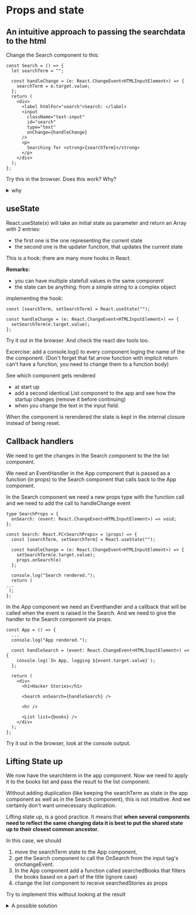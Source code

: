 # Props and state

## An intuitive approach to passing the searchdata to the html

Change the Search component to this:

```tsx
const Search = () => {
  let searchTerm = "";

  const handleChange = (e: React.ChangeEvent<HTMLInputElement>) => {
    searchTerm = e.target.value;
  };
  return (
    <div>
      <label htmlFor="search">Search: </label>
      <input
        className="text-input"
        id="search"
        type="text"
        onChange={handleChange}
      />
      <p>
        Searching for <strong>{searchTerm}</strong>
      </p>
    </div>
  );
};
```

Try this in the browser. Does this work? Why?

<details>
  <summary>why</summary>
  
 React doesn't know that this value is a statefull value. Only when a stateful value changes, React will update the affected component(s)
 
 </details>

## useState

React.useState(x) will take an initial state as parameter and return an Array with 2 entries:

- the first one is the one representing the current state
- the second one is the updater function, that updates the current state

This is a hook: there are many more hooks in React.

**Remarks:**

- you can have multiple statefull values in the same component
- the state can be anything: from a simple string to a complex object

implementing the hook:

```tsx
const [searchTerm, setSearchTerm] = React.useState("");

const handleChange = (e: React.ChangeEvent<HTMLInputElement>) => {
  setSearchTerm(e.target.value);
};
```

Try it out in the browser. And check the react dev tools too.

Excercise: add a console.log() to every component loging the name of the the component. (Don't forget that fat arrow function with implicit return can't have a function, you need to change them to a function body)

See which component gets rendered

- at start up
- add a second identical List component to the app and see how the startup changes (remove it before continuing)
- when you change the text in the input field.

When the component is rerendered the state is kept in the internal closure instead of being reset.

## Callback handlers

We need to get the changes in the Search component to the the list component.

We need an EventHandler in the App component that is passed as a function (in props) to the Search component that calls back to the App component.

In the Search component we need a new props type with the function call and we need to add the call to handleChange event

```tsx
type SearchProps = {
  onSearch: (event: React.ChangeEvent<HTMLInputElement>) => void;
};

const Search: React.FC<SearchProps> = (props) => {
  const [searchTerm, setSearchTerm] = React.useState("");

  const handleChange = (e: React.ChangeEvent<HTMLInputElement>) => {
    setSearchTerm(e.target.value);
    props.onSearch(e)
  };

  console.log("Search rendered.");
  return (
...
 );
};

```

In the App component we need an Eventhandler and a callback that will be called when the event is raised in the Search. And we need to give the handler to the Search component via props.

```tsx
const App = () => {
  ...
  console.log("App rendered.");

  const handleSearch = (event: React.ChangeEvent<HTMLInputElement>) => {
    console.log(`In App, logging ${event.target.value}`);
  };

  return (
    <div>
      <h1>Hacker Stories</h1>

      <Search onSearch={handleSearch} />

      <hr />

      <List list={books} />
    </div>
  );
};
```

Try it out in the browser, look at the console output.

## Lifting State up

We now have the searchterm in the app component. Now we need to apply it to the books list and pass the result to the list component.

Without adding duplication (like keeping the searchTerm as state in the app component as well as in the Search component), this is not intuitive. And we certainly don't want unnecessary duplication.

Lifting state up, is a good practice. It means that **when several components need to reflect the same changing data it is best to put the shared state up to their closest common ancestor.**

In this case, we should

1. move the searchTerm state to the App component,
2. get the Search component to call the OnSearch from the input tag's onchangeEvent.
3. In the App component add a function called searchedBooks that filters the books based on a part of the title (ignore case)
4. change the list component to receive searchedStories as props

Try to implement this without looking at the result

<details>
  <summary>A possible solution</summary>
  
 ## No peeking! Try it yourself first

 <details>
  <summary>Ok I really tried</summary>
  
 ## Are you really sure?

<details>
  <summary>Yes, I'm very sure</summary>
  
 A possible solution is this

```tsx
//search component
type SearchProps = {
  onSearch: (event: React.ChangeEvent<HTMLInputElement>) => void;
};

const Search: React.FC<SearchProps> = (props) => {
  console.log("Search rendered.");
  return (
    <div>
      <label htmlFor="search">Search: </label>
      <input
        className="text-input"
        id="search"
        type="text"
        onChange={props.onSearch}
      />
    </div>
  );
};

// App component
const App = () => {
  const books = [
    {
      title: "React",
      url: "https://reactjs.org/",
      author: "Jordan Walke",
      num_comments: 3,
      points: 4,
      id: 0,
    },
    {
      title: "Redux",
      url: "https://redux.js.org/",
      author: "Dan Abramov, Andrew Clark",
      num_comments: 2,
      points: 5,
      id: 1,
    },
  ];
  const [searchTerm, setSearchTerm] = React.useState("");

  console.log("App rendered.");

  const handleSearch = (event: React.ChangeEvent<HTMLInputElement>) => {
    setSearchTerm(event.target.value);
  };

  const searchedBooks = books.filter((book) =>
    book.title.toLowerCase().includes(searchTerm.toLowerCase())
  );

  return (
    <div>
      <h1>Hacker Stories</h1>

      <Search onSearch={handleSearch} />

      <hr />

      <List list={searchedBooks} />
    </div>
  );
};
```

 </details>
 
 </details>

Try it out and check out the logs in the console

## React controlled components

HTML elemtents come with their own state which is not coupled to react.

We never tell the html element what value it needs to have. Try to initialise the searchTerm with the value 'React'

```tsx
const [searchTerm, setSearchTerm] = React.useState("react");
```

What happens?
The search fiels is empty, but the list is filtered. When you look in the dev tools you can see that the app component has the correct State. Once you type someting, the html element has the correct value.

To get the inital value correct in the HTML, we need to tell it about the react state.

first change the Search component and the searchProps to accept an inital value and bind it to the value html attribute of the input tag.

```tsx
type SearchProps = {
  search: string;
  onSearch: (event: React.ChangeEvent<HTMLInputElement>) => void;
};

const Search: React.FC<SearchProps> = (props) => {
  console.log("Search rendered.");
  return (
    <div>
      <label htmlFor="search">Search: </label>
      <input
        className="text-input"
        id="search"
        type="text"
        value={props.search}
        onChange={props.onSearch}
      />
    </div>
  );
};
```

Then change the App component to pass the initial value to the search component

```tsx
<Search search={searchTerm} onSearch={handleSearch} />
```
